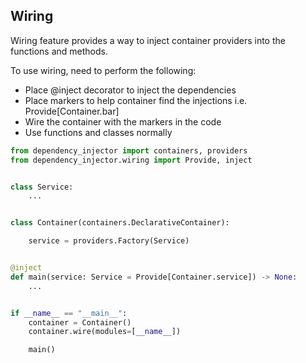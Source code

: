 ## Wiring

Wiring feature provides a way to inject container providers into the functions and methods.

To use wiring, need to perform the following:

- Place @inject decorator to inject the dependencies
- Place markers to help container find the injections i.e. Provide[Container.bar]
- Wire the container with the markers in the code
- Use functions and classes normally

```py
from dependency_injector import containers, providers
from dependency_injector.wiring import Provide, inject


class Service:
    ...


class Container(containers.DeclarativeContainer):

    service = providers.Factory(Service)


@inject
def main(service: Service = Provide[Container.service]) -> None:
    ...


if __name__ == "__main__":
    container = Container()
    container.wire(modules=[__name__])

    main()
```
